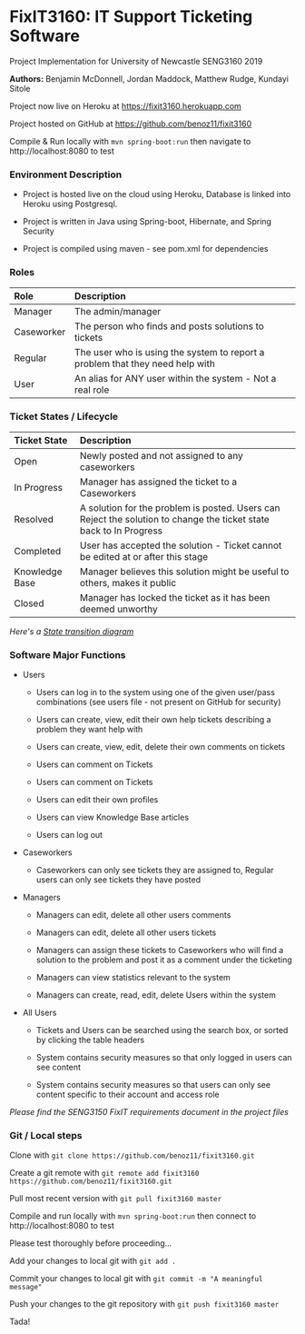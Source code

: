 # FixIT3160: IT Support Ticketing Software

Project Implementation for University of Newcastle SENG3160 2019

**Authors:** Benjamin McDonnell, Jordan Maddock, Matthew Rudge, Kundayi Sitole

Project now live on Heroku at https://fixit3160.herokuapp.com

Project hosted on GitHub at https://github.com/benoz11/fixit3160

Compile & Run locally with `mvn spring-boot:run` then navigate to http://localhost:8080 to test

### Environment Description

- Project is hosted live on the cloud using Heroku, Database is linked into Heroku using Postgresql.

- Project is written in Java using Spring-boot, Hibernate, and Spring Security

- Project is compiled using maven - see pom.xml for dependencies

### Roles

| Role		| Description									|
|:------------- |:------------------------------------------------------------------------------|
| Manager	| The admin/manager								|
| Caseworker	| The person who finds and posts solutions to tickets 				|
| Regular	| The user who is using the system to report a problem that they need help with |
| User		| An alias for ANY user within the system - Not a real role 			|

### Ticket States / Lifecycle

| Ticket State	| Description										|
|:------------- |:------------------------------------------------------------------------------	| 
| Open 		| Newly posted and not assigned to any caseworkers					|
| In Progress	| Manager has assigned the ticket to a Caseworkers					|
| Resolved	| A solution for the problem is posted. Users can Reject the solution to change the ticket state back to In Progress |
| Completed	| User has accepted the solution - Ticket cannot be edited at or after this stage	|
| Knowledge Base| Manager believes this solution might be useful to others, makes it public		|
| Closed	| Manager has locked the ticket as it has been deemed unworthy				|

*Here's a [State transition diagram](https://drive.google.com/file/d/1svo6e6X1p97XKs81Sh9r6BP7yzpGU_V7/view?usp=sharing)*

### Software Major Functions

- Users

	- Users can log in to the system using one of the given user/pass combinations (see users file - not present on GitHub for security)

	- Users can create, view, edit their own help tickets describing a problem they want help with

	- Users can create, view, edit, delete their own comments on tickets
	
	- Users can comment on Tickets
	
	- Users can comment on Tickets
	
	- Users can edit their own profiles
	
	- Users can view Knowledge Base articles

	- Users can log out
	
- Caseworkers
	
	- Caseworkers can only see tickets they are assigned to, Regular users can only see tickets they have posted

- Managers

	- Managers can edit, delete all other users comments

	- Managers can edit, delete all other users tickets

	- Managers can assign these tickets to Caseworkers who will find a solution to the problem and post it as a comment under the ticketing
	
	- Managers can view statistics relevant to the system

	- Managers can create, read, edit, delete Users within the system
	
- All Users

	- Tickets and Users can be searched using the search box, or sorted by clicking the table headers

	- System contains security measures so that only logged in users can see content

	- System contains security measures so that users can only see content specific to their account and access role

*Please find the SENG3150 FixIT requirements document in the project files*

### Git / Local steps

Clone with `git clone https://github.com/benoz11/fixit3160.git`

Create a git remote with `git remote add fixit3160 https://github.com/benoz11/fixit3160.git`

Pull most recent version with `git pull fixit3160 master`

Compile and run locally with `mvn spring-boot:run` then connect to http://localhost:8080 to test

Please test thoroughly before proceeding...

Add your changes to local git with `git add .`

Commit your changes to local git with `git commit -m "A meaningful message"`

Push your changes to the git repository with `git push fixit3160 master`

Tada!
